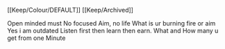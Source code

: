 [[Keep/Colour/DEFAULT]] [[Keep/Archived]] 

Open minded must
No focused Aim, no life
What is ur burning fire or aim
Yes i am outdated
Listen first then learn then earn.
What and How many u get from one Minute
